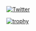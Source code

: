
[![Twitter](https://img.shields.io/twitter/follow/0xShin0221?style=social)](https://twitter.com/0xShin0221)



<!--
**sintaro/sintaro** is a ✨ _special_ ✨ repository because its `README.md` (this file) appears on your GitHub profile.

Here are some ideas to get you started:

- 🔭 I’m currently working on ...
- 🌱 I’m currently learning ...
- 👯 I’m looking to collaborate on ...
- 🤔 I’m looking for help with ...
- 💬 Ask me about ...
- 📫 How to reach me: ...
- 😄 Pronouns: ...
- ⚡ Fun fact: ...



<a href="https://github.com/anuraghazra/github-readme-stats">
  <img align="left" src="https://github-readme-stats.vercel.app/api?username=0xShin0221&count_private=true" />
</a>
-->

[![trophy](https://github-profile-trophy.vercel.app/?username=0xShin0221&column=3)](https://github.com/ryo-ma/github-profile-trophy)
